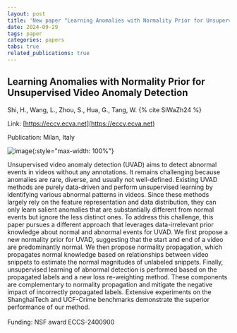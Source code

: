 ```yaml
---
layout: post
title: 'New paper "Learning Anomalies with Normality Prior for Unsupervised Video Anomaly Detection"'
date: 2024-09-29
tags: paper
categories: papers
tabs: true
related_publications: true
---
```


## Learning Anomalies with Normality Prior for Unsupervised Video Anomaly Detection
Shi, H., Wang, L., Zhou, S., Hua, G., Tang, W.
{% cite SiWaZh24 %}

Link: [https://eccv.ecva.net](https://eccv.ecva.net)

Publication: Milan, Italy


![image](https://www.evl.uic.edu/output/originals/wtang_learninganomolies.png-srcw.jpg){:style="max-width: 100%"}

Unsupervised video anomaly detection (UVAD) aims to detect abnormal events in videos without any annotations. It remains challenging because anomalies are rare, diverse, and usually not well-defined. Existing UVAD methods are purely data-driven and perform unsupervised learning by identifying various abnormal patterns in videos. Since these methods largely rely on the feature representation and data distribution, they can only learn salient anomalies that are substantially different from normal events but ignore the less distinct ones. To address this challenge, this paper pursues a different approach that leverages data-irrelevant prior knowledge about normal and abnormal events for UVAD. We first propose a new normality prior for UVAD, suggesting that the start and end of a video are predominantly normal. We then propose normality propagation, which propagates normal knowledge based on relationships between video snippets to estimate the normal magnitudes of unlabeled snippets. Finally, unsupervised learning of abnormal detection is performed based on the propagated labels and a new loss re-weighting method. These components are complementary to normality propagation and mitigate the negative impact of incorrectly propagated labels. Extensive experiments on the ShanghaiTech and UCF-Crime benchmarks demonstrate the superior performance of our method.<br><br>
Funding:  NSF award ECCS-2400900


